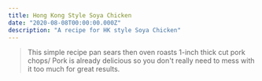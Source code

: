 ```yaml
---
title: Hong Kong Style Soya Chicken
date: "2020-08-08T00:00:00.000Z"
description: "A recipe for HK style Soya Chicken"
---
```


> This simple recipe pan sears then oven roasts 1-inch thick cut pork chops/ Pork is already delicious so you don't really need to mess with it too much for great results.

